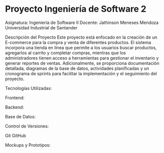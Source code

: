 # Proyecto Ingeniería de Software 2

Asignatura:
Ingeniería de Software II
Docente: Jathinson Meneses Mendoza
Universidad Industrial de Santander

Descripción del Proyecto
Este proyecto está enfocado en la creación de un E-commerce para la compra y venta de diferentes productos. El sistema incorpora una tienda en línea que permite a los usuarios buscar productos, agregarlos al carrito y completar compras, mientras que los administradores tienen acceso a herramientas para gestionar el inventario y generar reportes de ventas. Adicionalmente, se proporciona documentación detallada, diagramas de la base de datos, actividades planificadas y un cronograma de sprints para facilitar la implementación y el seguimiento del proyecto.

Tecnologías Utilizadas:

Frontend:

Backend:

Base de Datos:

Control de Versiones:

Git GitHub

Mockups y Prototipos:
